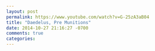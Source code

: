 ```yaml
---
layout: post
permalink: https://www.youtube.com/watch?v=G-25zA3aB04
title: "Daedelus, Pre Munitions"
date: 2014-10-27 21:16:27 -0700
comments: true
categories: 
---
```


